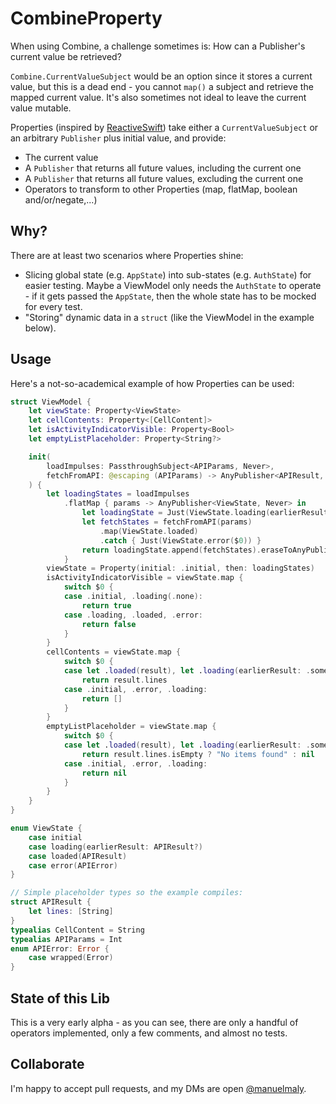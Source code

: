 # CombineProperty

When using Combine, a challenge sometimes is: How can a Publisher's current value be retrieved?

`Combine.CurrentValueSubject` would be an option since it stores a current value, but this is a dead end - you cannot `map()` a subject and retrieve the mapped current value. It's also sometimes not ideal to leave the current value mutable.

Properties (inspired by [ReactiveSwift](https://github.com/ReactiveCocoa/ReactiveSwift/blob/master/Sources/Property.swift)) take either a `CurrentValueSubject` or an arbitrary `Publisher` plus initial value, and provide:
- The current value
- A `Publisher` that returns all future values, including the current one
- A `Publisher` that returns all future values, excluding the current one
- Operators to transform to other Properties (map, flatMap, boolean and/or/negate,...)

## Why?

There are at least two scenarios where Properties shine:
- Slicing global state (e.g. `AppState`) into sub-states (e.g. `AuthState`) for easier testing. Maybe a ViewModel only needs the `AuthState` to operate - if it gets passed the `AppState`, then the whole state has to be mocked for every test.
- "Storing" dynamic data in a `struct` (like the ViewModel in the example below).

## Usage

Here's a not-so-academical example of how Properties can be used:

```swift
struct ViewModel {
    let viewState: Property<ViewState>
    let cellContents: Property<[CellContent]>
    let isActivityIndicatorVisible: Property<Bool>
    let emptyListPlaceholder: Property<String?>

    init(
        loadImpulses: PassthroughSubject<APIParams, Never>,
        fetchFromAPI: @escaping (APIParams) -> AnyPublisher<APIResult, APIError>
    ) {
        let loadingStates = loadImpulses
            .flatMap { params -> AnyPublisher<ViewState, Never> in
                let loadingState = Just(ViewState.loading(earlierResult: nil))
                let fetchStates = fetchFromAPI(params)
                    .map(ViewState.loaded)
                    .catch { Just(ViewState.error($0)) }
                return loadingState.append(fetchStates).eraseToAnyPublisher()
            }
        viewState = Property(initial: .initial, then: loadingStates)
        isActivityIndicatorVisible = viewState.map {
            switch $0 {
            case .initial, .loading(.none):
                return true
            case .loading, .loaded, .error:
                return false
            }
        }
        cellContents = viewState.map {
            switch $0 {
            case let .loaded(result), let .loading(earlierResult: .some(result)):
                return result.lines
            case .initial, .error, .loading:
                return []
            }
        }
        emptyListPlaceholder = viewState.map {
            switch $0 {
            case let .loaded(result), let .loading(earlierResult: .some(result)):
                return result.lines.isEmpty ? "No items found" : nil
            case .initial, .error, .loading:
                return nil
            }
        }
    }
}

enum ViewState {
    case initial
    case loading(earlierResult: APIResult?)
    case loaded(APIResult)
    case error(APIError)
}

// Simple placeholder types so the example compiles:
struct APIResult {
    let lines: [String]
}
typealias CellContent = String
typealias APIParams = Int
enum APIError: Error {
    case wrapped(Error)
}
```

## State of this Lib

This is a very early alpha - as you can see, there are only a handful of operators implemented, only a few comments, and almost no tests.

## Collaborate

I'm happy to accept pull requests, and my DMs are open [@manuelmaly](https://twitter.com/manuelmaly).
